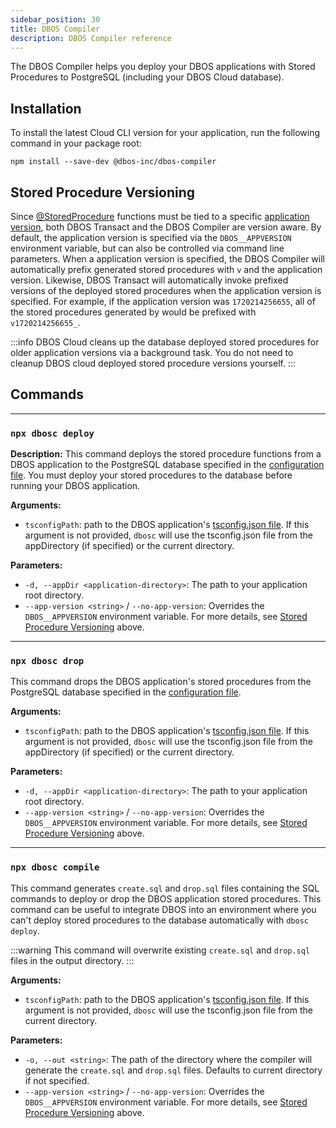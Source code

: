 ```yaml
---
sidebar_position: 30
title: DBOS Compiler
description: DBOS Compiler reference
---
```


The DBOS Compiler helps you deploy your DBOS applications with Stored Procedures to PostgreSQL (including your DBOS Cloud database).

## Installation

To install the latest Cloud CLI version for your application, run the following command in your package root:

```
npm install --save-dev @dbos-inc/dbos-compiler
```

## Stored Procedure Versioning

Since [@StoredProcedure](../../tutorials/stored-proc-tutorial.md) functions must be tied to a specific [application version](../../../cloud-tutorials/application-management#managing-application-versions), both DBOS Transact and the DBOS Compiler are version aware. 
By default, the application version is specified via the `DBOS__APPVERSION` environment variable, but can also be controlled via command line parameters.
When a application version is specified, the DBOS Compiler will automatically prefix generated stored procedures with `v` and the application version.
Likewise, DBOS Transact will automatically invoke prefixed versions of the deployed stored procedures when the application version is specified.
For example, if the application version was `1720214256655`, all of the stored procedures generated by would be prefixed with `v1720214256655_`.

:::info
DBOS Cloud cleans up the database deployed stored procedures for older application versions via a background task.
You do not need to cleanup DBOS cloud deployed stored procedure versions yourself.
:::

## Commands

---

### `npx dbosc deploy`

**Description:**
This command deploys the stored procedure functions from a DBOS application to the PostgreSQL database specified in the [configuration file](../configuration).
You must deploy your stored procedures to the database before running your DBOS application.

**Arguments:**
- `tsconfigPath`: path to the DBOS application's [tsconfig.json file](https://www.typescriptlang.org/docs/handbook/tsconfig-json.html).
  If this argument is not provided, `dbosc` will use the tsconfig.json file from the appDirectory (if specified) or the current directory.

**Parameters:**
- `-d, --appDir <application-directory>`: The path to your application root directory.
- `--app-version <string>` / `--no-app-version`: Overrides the `DBOS__APPVERSION` environment variable.
  For more details, see [Stored Procedure Versioning](#stored-procedure-versioning) above.

---

### `npx dbosc drop`
This command drops the DBOS application's stored procedures from the PostgreSQL database specified in the [configuration file](../configuration). 

**Arguments:**
- `tsconfigPath`: path to the DBOS application's [tsconfig.json file](https://www.typescriptlang.org/docs/handbook/tsconfig-json.html).
  If this argument is not provided, `dbosc` will use the tsconfig.json file from the appDirectory (if specified) or the current directory.

**Parameters:**
- `-d, --appDir <application-directory>`: The path to your application root directory.
- `--app-version <string>` / `--no-app-version`: Overrides the `DBOS__APPVERSION` environment variable.
  For more details, see [Stored Procedure Versioning](#stored-procedure-versioning) above.

---

### `npx dbosc compile`
This command generates `create.sql` and `drop.sql` files containing the SQL commands to deploy or drop the DBOS application stored procedures. 
This command can be useful to integrate DBOS into an environment where you can't deploy stored procedures to the database automatically with `dbosc deploy`.

:::warning
This command will overwrite existing `create.sql` and `drop.sql` files in the output directory.
:::

**Arguments:**
- `tsconfigPath`: path to the DBOS application's [tsconfig.json file](https://www.typescriptlang.org/docs/handbook/tsconfig-json.html).
  If this argument is not provided, `dbosc` will use the tsconfig.json file from the current directory.

**Parameters:**
- `-o, --out <string>`: The path of the directory where the compiler will generate the `create.sql` and `drop.sql` files. Defaults to current directory if not specified.
- `--app-version <string>` / `--no-app-version`: Overrides the `DBOS__APPVERSION` environment variable.
  For more details, see [Stored Procedure Versioning](#stored-procedure-versioning) above.

